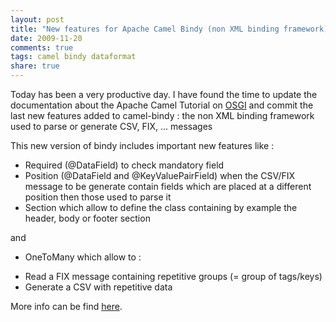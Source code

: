 ```yaml
---
layout: post
title: "New features for Apache Camel Bindy (non XML binding framework)"
date: 2009-11-20
comments: true
tags: camel bindy dataformat
share: true
---
```


Today has been a very productive day. I have found the time to update the documentation about the Apache Camel Tutorial on
[OSGI](http://camel.apache.org/tutorial-osgi-camel-part2.html) and commit the last new features added to camel-bindy : the non XML binding framework
used to parse or generate CSV, FIX, ... messages

This new version of bindy includes important new features like :

- Required (@DataField) to check mandatory field
- Position (@DataField and @KeyValuePairField) when the CSV/FIX message to be generate contain fields which are placed at a different position then those used to parse it
- Section which allow to define the class containing by example the header, body or footer section

and

- OneToMany which allow to :

* Read a FIX message containing repetitive groups (= group of tags/keys)
* Generate a CSV with repetitive data

More info can be find <a href="http://camel.apache.org/bindy.html">here</a>.